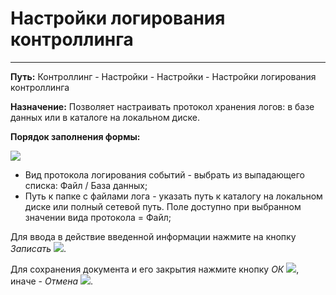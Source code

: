 ﻿# Настройки логирования контроллинга
__________________

**Путь:** Контроллинг - Настройки - Настройки - Настройки логирования контроллинга

**Назначение:** Позволяет настраивать протокол хранения логов: в базе данных или в каталоге на локальном диске.

**Порядок заполнения формы:**

![](topic:.AddFiles.Screenshot_20126.jpg)

 * Вид протокола логирования событий - выбрать из выпадающего списка: Файл / База данных;
 * Путь к папке с файлами лога - указать путь к каталогу на локальном диске или полный сетевой путь. Поле доступно при выбранном значении вида протокола = Файл;



Для ввода в действие введенной информации нажмите на кнопку *Записать* ![](topic:Com.AddFiles.Buttons.Btn_Post.png).

Для сохранения документа и его закрытия нажмите кнопку *ОК* ![](topic:Com.AddFiles.Buttons.Btn_Ok_grey.png), иначе - *Отмена* ![](topic:Com.AddFiles.Buttons.Btn_CloseCancel.png).
